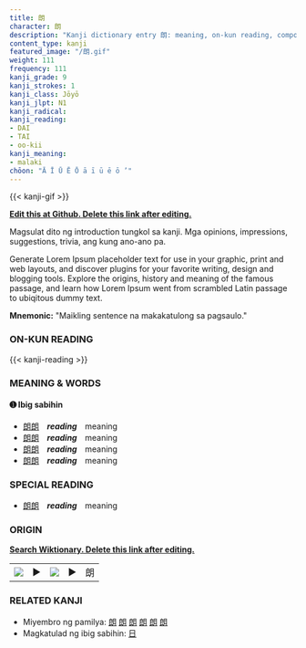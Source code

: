```yaml
---
title: 朗
character: 朗
description: "Kanji dictionary entry 朗: meaning, on-kun reading, compounds, origin, related kanji"
content_type: kanji
featured_image: "/朗.gif"
weight: 111
frequency: 111
kanji_grade: 9
kanji_strokes: 1
kanji_class: Jōyō
kanji_jlpt: N1
kanji_radical: 
kanji_reading: 
- DAI
- TAI
- oo-kii
kanji_meaning:
- malaki
chōon: "Ā Ī Ū Ē Ō ā ī ū ē ō ’"
---
```

[//]: # (Don't edit the line below. Kanji animated GIF code is automatically generated.)
{{< kanji-gif >}}

[//]: # (Edit below this line.)

**[Edit this at Github. Delete this link after editing.](https://github.com/tim0g/tim/tree/main/content/kanji/朗/index.md)**

Magsulat dito ng introduction tungkol sa kanji. Mga opinions, impressions, suggestions, trivia, ang kung ano-ano pa.

Generate Lorem Ipsum placeholder text for use in your graphic, print and web layouts, and discover plugins for your favorite writing, design and blogging tools. Explore the origins, history and meaning of the famous passage, and learn how Lorem Ipsum went from scrambled Latin passage to ubiqitous dummy text.
 
**Mnemonic:** "Maikling sentence na makakatulong sa pagsaulo."

### ON-KUN READING

[//]: # (Don't edit the line below. ON-KUN READING code is automatically generated.)
{{< kanji-reading >}}

### MEANING & WORDS

#### ➊ **Ibig sabihin**
  - [朗](../朗)[朗](../朗)　***reading***　meaning
  - [朗](../朗)[朗](../朗)　***reading***　meaning
  - [朗](../朗)[朗](../朗)　***reading***　meaning
  - [朗](../朗)[朗](../朗)　***reading***　meaning

### SPECIAL READING
  - [朗](../朗)[朗](../朗)　***reading***　meaning

### ORIGIN

**[Search Wiktionary. Delete this link after editing.](https://wiktionary.org/wiki/朗)**
<table class="kanji-table"><tr><td>
<img src="60px-朗-bronze.svg.png">
</td><td>▶</td><td>
<img src="60px-朗-oracle.svg.png">
</td><td>▶</td>
<td class="kanji-origin">朗</td>
</tr></table>

### RELATED KANJI
- Miyembro ng pamilya: [朗](../朗) [朗](../朗) [朗](../朗) [朗](../朗) [朗](../朗) [朗](../朗)
- Magkatulad ng ibig sabihin: [日](../日)
